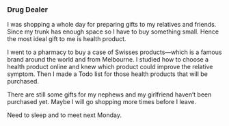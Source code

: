 ### Drug Dealer
I was shopping a whole day for preparing gifts to my relatives and friends. Since my trunk has enough space so I have to buy something small. Hence the most ideal gift to me is health product.

I went to a pharmacy to buy a case of Swisses products—which is a famous brand around the world and from Melbourne. I studied how to choose a health product online and knew which product could improve the relative symptom. Then I made a Todo list for those health products that will be purchased.

There are still some gifts for my nephews and my girlfriend haven’t been purchased yet. Maybe I will go shopping more times before I leave.

Need to sleep and to meet next Monday.
